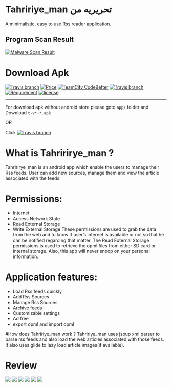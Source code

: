 # Tahririye_man تحریریه من 
A minimalistic, easy to use Rss reader application.

## Program Scan Result

[![Malware Scan Result](https://img.shields.io/badge/malware%20scan%20result-clean-brightgreen.svg)](https://apkscan.nviso.be/report/show/6286286ec0cbe8c5d6e7c5743858b7a1)

# Download Apk
[![Travis branch](https://img.shields.io/travis/rust-lang/rust/master.svg)](https://www.dropbox.com/s/tvcobmapiucb7qm/t-v1-0.apk?dl=0)
[![Price](https://img.shields.io/chrome-web-store/price/nimelepbpejjlbmoobocpfnjhihnpked.svg?style=plastic)]()
[![TeamCity CodeBetter](https://img.shields.io/badge/size-3.4%20MB-brightgreen.svg)]()
[![Travis branch](https://img.shields.io/badge/platform-android-brightgreen.svg)]()
[![Requirement](https://img.shields.io/badge/android-%3E%3D4.1-orange.svg)]()
[![license](https://img.shields.io/github/license/mashape/apistatus.svg)]()
***
For download apk without android store please goto ``app/`` folder and Download ``t-v*-*.apk``

OR 

Click [![Travis branch](https://img.shields.io/travis/rust-lang/rust/master.svg)](https://www.dropbox.com/s/tvcobmapiucb7qm/t-v1-0.apk?dl=0)

# What is Tahririrye_man ?
Tahririrye_man is an android app which enable the users to manage their Rss feeds. User can add new sources, manage them and view the article associated with the feeds.

# Permissions:
* Internet
* Access Network State
* Read External Storage
* Write External Storage
These permissions are used to grab the data from the web and to know if user’s internet is available or not so that he can be notified regarding that matter. The Read External Storage permissions is used to retrieve the opml files from either SD card or internal storage. Also, this app will never snoop on your personal information.

# Application features:
* Load Rss feeds quickly
* Add Rss Sources
* Manage Rss Sources
* Archive feeds
* Customizable settings
* Ad free
* export opml and import opml

#How does Tahririye_man work ?
Tahririye_man uses jsoup xml parser to parse rss feeds and also load the web articles associated with those feeds. It also uses glide to lazy load article images(if available).

# Review
![](https://www.dropbox.com/s/pasf1cdf53spi63/main.png?dl=1)
![](https://www.dropbox.com/s/i4h3p1pu6wboqzn/add.png?dl=1)
![](https://www.dropbox.com/s/7fxan8xm423vrog/add_category.png?dl=1)
![](https://www.dropbox.com/s/nmsxv64950drswn/resource_managment.png?dl=1)
![](https://www.dropbox.com/s/83ud2hvjv54lk7u/settings.png?dl=1)
![](https://www.dropbox.com/s/9cjdbkn0gxcpqvk/about.png?dl=1)

